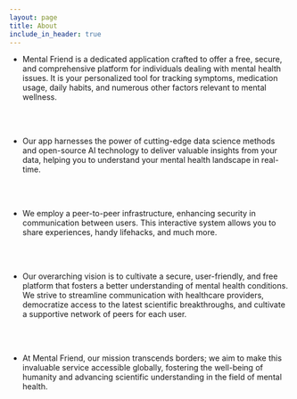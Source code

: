 ```yaml
---
layout: page
title: About
include_in_header: true
---
```


- Mental Friend is a dedicated application crafted to offer a free, secure, and comprehensive platform for individuals dealing with mental health issues. It is your personalized tool for tracking symptoms, medication usage, daily habits, and numerous other factors relevant to mental wellness.
                    
<br>
<br>

- Our app harnesses the power of cutting-edge data science methods and open-source AI technology to deliver valuable insights from your data, helping you to understand your mental health landscape in real-time.            
            
        
<br>
<br>

- We employ a peer-to-peer infrastructure, enhancing security in communication between users. This interactive system allows you to share experiences, handy lifehacks, and much more. 
                        
                        
<br>
<br>

-  Our overarching vision is to cultivate a secure, user-friendly, and free platform that fosters a better understanding of mental health conditions. We strive to streamline communication with healthcare providers, democratize access to the latest scientific breakthroughs, and cultivate a supportive network of peers for each user.
                    
                    
<br>
<br>

- At Mental Friend, our mission transcends borders; we aim to make this invaluable service accessible globally, fostering the well-being of humanity and advancing scientific understanding in the field of mental health.
              

              